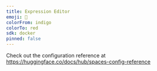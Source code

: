 ```yaml
---
title: Expression Editor
emoji: 🐨
colorFrom: indigo
colorTo: red
sdk: docker
pinned: false
---
```


Check out the configuration reference at https://huggingface.co/docs/hub/spaces-config-reference

